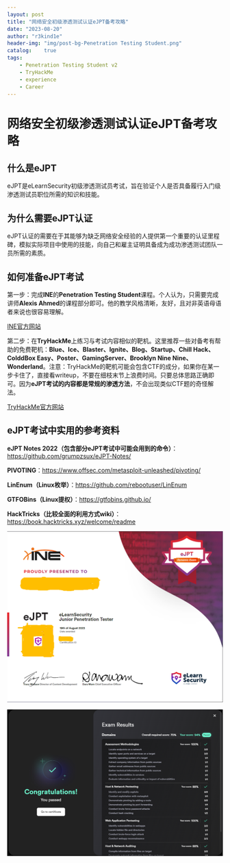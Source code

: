 ```yaml
---
layout: post
title: "网络安全初级渗透测试认证eJPT备考攻略"
date: "2023-08-20"
author: "r3kind1e"
header-img: "img/post-bg-Penetration Testing Student.png"
catalog:    true
tags: 
    - Penetration Testing Student v2
    - TryHackMe
    - experience
    - Career
---
```


# 网络安全初级渗透测试认证eJPT备考攻略
## 什么是eJPT
eJPT是eLearnSecurity初级渗透测试员考试，旨在验证个人是否具备履行入门级渗透测试员职位所需的知识和技能。

## 为什么需要eJPT认证
eJPT认证的需要在于其能够为缺乏网络安全经验的人提供第一个重要的认证里程碑，模拟实际项目中使用的技能，向自己和雇主证明具备成为成功渗透测试团队一员所需的素质。

## 如何准备eJPT考试
第一步：完成**INE**的**Penetration Testing Student**课程。个人认为，只需要完成讲师**Alexis Ahmed**的课程部分即可。他的教学风格清晰，友好，且对非英语母语者来说也很容易理解。

[INE官方网站](https://my.ine.com/)

第二步：在**TryHackMe**上练习与考试内容相似的靶机。这里推荐一些对备考有帮助的免费靶机：**Blue、Ice、Blaster、Ignite、Blog、Startup、Chill Hack、ColddBox Easy、Poster、GamingServer、Brooklyn Nine Nine、Wonderland**。注意：TryHackMe的靶机可能会包含CTF的成分，如果你在某一步卡住了，直接看writeup，不要在细枝末节上浪费时间。只要总体思路正确即可。因为**eJPT考试的内容都是常规的渗透方法**，不会出现类似CTF题的奇怪解法。

[TryHackMe官方网站](https://tryhackme.com/)

## eJPT考试中实用的参考资料
**eJPT Notes 2022（包含部分eJPT考试中可能会用到的命令）**：https://github.com/grumpzsux/eJPT-Notes/

**PIVOTING**：https://www.offsec.com/metasploit-unleashed/pivoting/

**LinEnum（Linux枚举）**：https://github.com/rebootuser/LinEnum

**GTFOBins（Linux提权）**：https://gtfobins.github.io/

**HackTricks（比较全面的利用方式wiki）**：https://book.hacktricks.xyz/welcome/readme

![eJPT证书](/img/in-post/ine/2023-08-19-eJPT-打码.png)

![eJPT考试结果passed](/img/in-post/ine/eJPT考试结果passed.png)